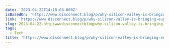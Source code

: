 ```yaml
---
date: '2023-04-22T14:18:08.000Z'
isBasedOn: 'https://www.disconnect.blog/p/why-silicon-valley-is-bringing-eugenics'
link: 'https://www.disconnect.blog/p/why-silicon-valley-is-bringing-eugenics'
slug: 2023-04-22-httpswwwdisconnectblogpwhy-silicon-valley-is-bringing-eugenics
tags:
  - Tech
title: 'https://www.disconnect.blog/p/why-silicon-valley-is-bringing-eugenics'
---
```



